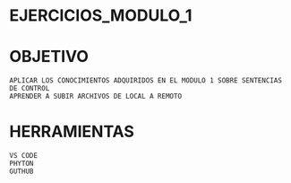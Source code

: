 # EJERCICIOS_MODULO_1

# OBJETIVO
    APLICAR LOS CONOCIMIENTOS ADQUIRIDOS EN EL MODULO 1 SOBRE SENTENCIAS DE CONTROL
    APRENDER A SUBIR ARCHIVOS DE LOCAL A REMOTO
# HERRAMIENTAS
    VS CODE
    PHYTON
    GUTHUB